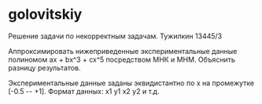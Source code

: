 # golovitskiy
Решение задачи по некорректным задачам. Тужилкин 13445/3

Аппроксимировать нижеприведенные экспериментальные данные полиномом ax + bx^3 + cx^5
посредством МНК и МНМ. Объяснить разницу результатов.

Экспериментальные данные заданы эквидистантно по x на промежутке [-0.5 -- +1].
Формат данных:
x1
y1
x2
y2
и т.д.
